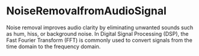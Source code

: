 # NoiseRemovalfromAudioSignal
Noise removal improves audio clarity by eliminating unwanted sounds such as hum, hiss, or background noise. In Digital Signal Processing (DSP), the Fast Fourier Transform (FFT) is commonly used to convert signals from the time domain to the frequency domain.
